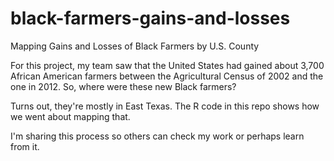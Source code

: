 # black-farmers-gains-and-losses
Mapping Gains and Losses of Black Farmers by U.S. County

For this project, my team saw that the United States had gained about 3,700 African American farmers between the Agricultural Census of 2002 and the one in 2012. So, where were these new Black farmers? 

Turns out, they're mostly in East Texas. The R code in this repo shows how we went about mapping that. 

I'm sharing this process so others can check my work or perhaps learn from it. 
